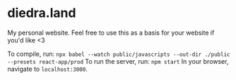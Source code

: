 # diedra.land

My personal website. Feel free to use this as a basis for your website if you'd like <3

To compile, run:
`npx babel --watch public/javascripts --out-dir ./public --presets react-app/prod`
To run the server, run:
`npm start`
In your browser, navigate to `localhost:3000`.
